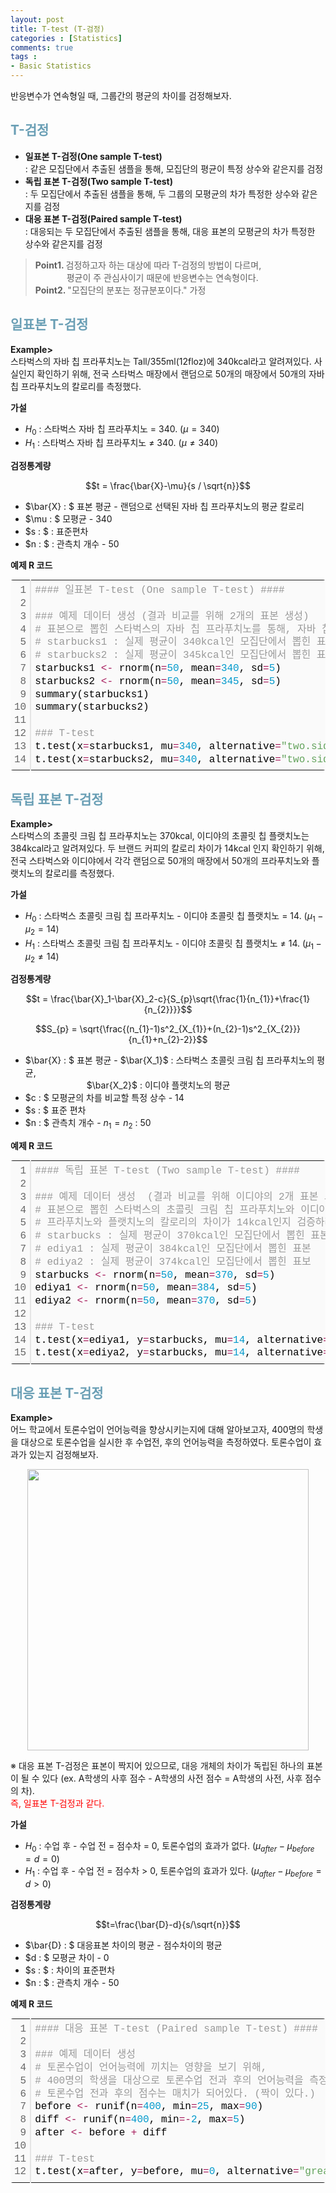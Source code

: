```yaml
---
layout: post
title: T-test (T-검정)
categories : [Statistics]
comments: true
tags : 
- Basic Statistics
---
```


<div class="message">
  반응변수가 연속형일 때, 그룹간의 평균의 차이를 검정해보자.
</div>

## <span style='color:#6a9fb5'> T-검정 </span>
- **일표본 T-검정(One sample T-test)** <br/>
  \: 같은 모집단에서 추출된 샘플을 통해, 모집단의 평균이 특정 상수와 같은지를 검정 <br/>
- **독립 표본 T-검정(Two sample T-test)** <br/>
  \: 두 모집단에서 추출된 샘플을 통해, 두 그룹의 모평균의 차가 특정한 상수와 같은지를 검정 <br/>
- **대응 표본 T-검정(Paired sample T-test)** <br/>
  \: 대응되는 두 모집단에서 추출된 샘플을 통해, 대응 표본의 모평균의 차가 특정한 상수와 같은지를 검정 <br/>

> <strong>Point1. </strong> 검정하고자 하는 대상에 따라 T-검정의 방법이 다르며, <br/>
&emsp;&emsp;&emsp;&nbsp; 평균이 주 관심사이기 때문에 반응변수는 연속형이다. <br/>
<strong>Point2. </strong> "모집단의 분포는 정규분포이다." 가정 


## <span style='color:#6a9fb5'> 일표본 T-검정 </span>
<div class="message">
  <strong> Example> </strong> <br/>
  스타벅스의 자바 칩 프라푸치노는 Tall/355ml(12floz)에 340kcal라고 알려져있다. 사실인지 확인하기 위해, 전국 스타벅스 매장에서 랜덤으로 50개의 매장에서 50개의 자바 칩 프라푸치노의 칼로리를 측정했다. 
</div>

<strong> 가설 </strong>
- $H_0$ : 스타벅스 자바 칩 프라푸치노 = 340. ($\mu = 340$)
- $H_1$ : 스타벅스 자바 칩 프라푸치노 ≠ 340. ($\mu ≠ 340$)

<strong> 검정통계량 </strong>

$$t = \frac{\bar{X}-\mu}{s / \sqrt{n}}$$

- $\bar{X} : $ 표본 평균 - 랜덤으로 선택된 자바 칩 프라푸치노의 평균 칼로리 <br/>
- $\mu : $ 모평균 - 340 <br/>
- $s : $ : 표준편차  <br/>
- $n : $ : 관측치 개수 - 50 <br/>

<strong> 예제 R 코드 </strong>

<div class="colorscripter-code" style="color:#010101; font-family:Consolas, 'Liberation Mono', Menlo, Courier, monospace !important; position:relative !important; overflow:auto"><table class="colorscripter-code-table" style="margin:0; padding:0; border:none; background-color:#fafafa; border-radius:4px;" cellspacing="0" cellpadding="0"><tr><td style="padding:6px; border-right:2px solid #e5e5e5"><div style="margin:0; padding:0; word-break:normal; text-align:right; color:#666; font-family:Consolas, 'Liberation Mono', Menlo, Courier, monospace !important; line-height:130%"><div style="line-height:130%">1</div><div style="line-height:130%">2</div><div style="line-height:130%">3</div><div style="line-height:130%">4</div><div style="line-height:130%">5</div><div style="line-height:130%">6</div><div style="line-height:130%">7</div><div style="line-height:130%">8</div><div style="line-height:130%">9</div><div style="line-height:130%">10</div><div style="line-height:130%">11</div><div style="line-height:130%">12</div><div style="line-height:130%">13</div><div style="line-height:130%">14</div></div></td><td style="padding:6px 0"><div style="margin:0; padding:0; color:#010101; font-family:Consolas, 'Liberation Mono', Menlo, Courier, monospace !important; line-height:130%"><div style="padding:0 6px; white-space:pre; line-height:130%"><span style="color:#999999">####&nbsp;일표본&nbsp;T-test&nbsp;(One&nbsp;sample&nbsp;T-test)&nbsp;####</span></div><div style="padding:0 6px; white-space:pre; line-height:130%">&nbsp;</div><div style="padding:0 6px; white-space:pre; line-height:130%"><span style="color:#999999">###&nbsp;예제&nbsp;데이터&nbsp;생성&nbsp;(결과&nbsp;비교를&nbsp;위해&nbsp;2개의&nbsp;표본&nbsp;생성)</span></div><div style="padding:0 6px; white-space:pre; line-height:130%"><span style="color:#999999">#&nbsp;표본으로&nbsp;뽑힌&nbsp;스타벅스의&nbsp;자바&nbsp;칩&nbsp;프라푸치노를&nbsp;통해,&nbsp;자바&nbsp;칩&nbsp;프라푸치노가&nbsp;340kcal인지&nbsp;검증하려&nbsp;한다.</span></div><div style="padding:0 6px; white-space:pre; line-height:130%"><span style="color:#999999">#&nbsp;starbucks1&nbsp;:&nbsp;실제&nbsp;평균이&nbsp;340kcal인&nbsp;모집단에서&nbsp;뽑힌&nbsp;표본</span></div><div style="padding:0 6px; white-space:pre; line-height:130%"><span style="color:#999999">#&nbsp;starbucks2&nbsp;:&nbsp;실제&nbsp;평균이&nbsp;345kcal인&nbsp;모집단에서&nbsp;뽑힌&nbsp;표본&nbsp;</span></div><div style="padding:0 6px; white-space:pre; line-height:130%">starbucks1&nbsp;<span style="color:#0086b3"></span><span style="color:#a71d5d">&lt;</span><span style="color:#0086b3"></span><span style="color:#a71d5d">-</span>&nbsp;rnorm(n<span style="color:#0086b3"></span><span style="color:#a71d5d">=</span><span style="color:#0099cc">50</span>,&nbsp;mean<span style="color:#0086b3"></span><span style="color:#a71d5d">=</span><span style="color:#0099cc">340</span>,&nbsp;sd<span style="color:#0086b3"></span><span style="color:#a71d5d">=</span><span style="color:#0099cc">5</span>)</div><div style="padding:0 6px; white-space:pre; line-height:130%">starbucks2&nbsp;<span style="color:#0086b3"></span><span style="color:#a71d5d">&lt;</span><span style="color:#0086b3"></span><span style="color:#a71d5d">-</span>&nbsp;rnorm(n<span style="color:#0086b3"></span><span style="color:#a71d5d">=</span><span style="color:#0099cc">50</span>,&nbsp;mean<span style="color:#0086b3"></span><span style="color:#a71d5d">=</span><span style="color:#0099cc">345</span>,&nbsp;sd<span style="color:#0086b3"></span><span style="color:#a71d5d">=</span><span style="color:#0099cc">5</span>)</div><div style="padding:0 6px; white-space:pre; line-height:130%">summary(starbucks1)</div><div style="padding:0 6px; white-space:pre; line-height:130%">summary(starbucks2)</div><div style="padding:0 6px; white-space:pre; line-height:130%">&nbsp;</div><div style="padding:0 6px; white-space:pre; line-height:130%"><span style="color:#999999">###&nbsp;T-test</span></div><div style="padding:0 6px; white-space:pre; line-height:130%">t.test(x<span style="color:#0086b3"></span><span style="color:#a71d5d">=</span>starbucks1,&nbsp;mu<span style="color:#0086b3"></span><span style="color:#a71d5d">=</span><span style="color:#0099cc">340</span>,&nbsp;alternative<span style="color:#0086b3"></span><span style="color:#a71d5d">=</span><span style="color:#63a35c">"two.sided"</span>)&nbsp;<span style="color:#999999">#&nbsp;H0&nbsp;accept</span></div><div style="padding:0 6px; white-space:pre; line-height:130%">t.test(x<span style="color:#0086b3"></span><span style="color:#a71d5d">=</span>starbucks2,&nbsp;mu<span style="color:#0086b3"></span><span style="color:#a71d5d">=</span><span style="color:#0099cc">340</span>,&nbsp;alternative<span style="color:#0086b3"></span><span style="color:#a71d5d">=</span><span style="color:#63a35c">"two.sided"</span>)&nbsp;<span style="color:#999999">#&nbsp;H0&nbsp;reject</span></div></div></td><td style="vertical-align:bottom; padding:0 2px 4px 0"><a href="http://colorscripter.com/info#e" target="_blank" style="text-decoration:none; color:white"><span style="font-size:9px; word-break:normal; background-color:#e5e5e5; color:white; border-radius:10px; padding:1px">cs</span></a></td></tr></table></div>



## <span style='color:#6a9fb5'> 독립 표본 T-검정 </span>
<div class="message">
	<strong> Example> </strong> <br/>
	스타벅스의 초콜릿 크림 칩 프라푸치노는 370kcal, 이디야의 초콜릿 칩 플랫치노는 384kcal라고 알려져있다. 두 브랜드 커피의 칼로리 차이가 14kcal 인지 확인하기 위해, 전국 스타벅스와 이디야에서 각각 랜덤으로 50개의 매장에서 50개의 프라푸치노와 플랫치노의 칼로리를 측정했다.
</div>

<strong> 가설 </strong>
- $H_0$ : 스타벅스 초콜릿 크림 칩 프라푸치노 - 이디야 초콜릿 칩 플랫치노 = 14. ($\mu_1-\mu_2 = 14$)
- $H_1$ : 스타벅스 초콜릿 크림 칩 프라푸치노 - 이디야 초콜릿 칩 플랫치노 ≠ 14. ($\mu_1-\mu_2 ≠ 14$)

<strong> 검정통계량 </strong>

$$t = \frac{\bar{X}_1-\bar{X}_2-c}{S_{p}\sqrt{\frac{1}{n_{1}}+\frac{1}{n_{2}}}}$$ 


$$S_{p} = \sqrt{\frac{(n_{1}-1)s^2_{X_{1}}+(n_{2}-1)s^2_{X_{2}}}{n_{1}+n_{2}-2}}$$

- $\bar{X} : $ 표본 평균 - $\bar{X_1}$ : 스타벅스 초콜릿 크림 칩 프라푸치노의 평균, <br/>
&emsp;&emsp;&emsp;&emsp;&emsp;&emsp;&emsp;$\bar{X_2}$ : 이디야 플랫치노의 평균 <br/>
- $c : $ 모평균의 차를 비교할 특정 상수 - 14 <br/>
- $s : $ 표준 편차 
- $n : $ 관측치 개수 - $n_{1} = n_{2}$ : 50 <br/>

<strong> 예제 R 코드 </strong>

<div class="colorscripter-code" style="color:#010101; font-family:Consolas, 'Liberation Mono', Menlo, Courier, monospace !important; position:relative !important; overflow:auto"><table class="colorscripter-code-table" style="margin:0; padding:0; border:none; background-color:#fafafa; border-radius:4px;" cellspacing="0" cellpadding="0"><tr><td style="padding:6px; border-right:2px solid #e5e5e5"><div style="margin:0; padding:0; word-break:normal; text-align:right; color:#666; font-family:Consolas, 'Liberation Mono', Menlo, Courier, monospace !important; line-height:130%"><div style="line-height:130%">1</div><div style="line-height:130%">2</div><div style="line-height:130%">3</div><div style="line-height:130%">4</div><div style="line-height:130%">5</div><div style="line-height:130%">6</div><div style="line-height:130%">7</div><div style="line-height:130%">8</div><div style="line-height:130%">9</div><div style="line-height:130%">10</div><div style="line-height:130%">11</div><div style="line-height:130%">12</div><div style="line-height:130%">13</div><div style="line-height:130%">14</div><div style="line-height:130%">15</div></div></td><td style="padding:6px 0"><div style="margin:0; padding:0; color:#010101; font-family:Consolas, 'Liberation Mono', Menlo, Courier, monospace !important; line-height:130%"><div style="padding:0 6px; white-space:pre; line-height:130%"><span style="color:#999999">####&nbsp;독립&nbsp;표본&nbsp;T-test&nbsp;(Two&nbsp;sample&nbsp;T-test)&nbsp;####</span></div><div style="padding:0 6px; white-space:pre; line-height:130%">&nbsp;</div><div style="padding:0 6px; white-space:pre; line-height:130%"><span style="color:#999999">###&nbsp;예제&nbsp;데이터&nbsp;생성&nbsp;&nbsp;(결과&nbsp;비교를&nbsp;위해&nbsp;이디야의&nbsp;2개&nbsp;표본&nbsp;그룹&nbsp;생성)</span></div><div style="padding:0 6px; white-space:pre; line-height:130%"><span style="color:#999999">#&nbsp;표본으로&nbsp;뽑힌&nbsp;스타벅스의&nbsp;초콜릿&nbsp;크림&nbsp;칩&nbsp;프라푸치노와&nbsp;이디야의&nbsp;초콜릿&nbsp;칩&nbsp;플랫치노를&nbsp;통해,</span></div><div style="padding:0 6px; white-space:pre; line-height:130%"><span style="color:#999999">#&nbsp;프라푸치노와&nbsp;플랫치노의&nbsp;칼로리의&nbsp;차이가&nbsp;14kcal인지&nbsp;검증하려&nbsp;한다.&nbsp;</span></div><div style="padding:0 6px; white-space:pre; line-height:130%"><span style="color:#999999">#&nbsp;starbucks&nbsp;:&nbsp;실제&nbsp;평균이&nbsp;370kcal인&nbsp;모집단에서&nbsp;뽑힌&nbsp;표본</span></div><div style="padding:0 6px; white-space:pre; line-height:130%"><span style="color:#999999">#&nbsp;ediya1&nbsp;:&nbsp;실제&nbsp;평균이&nbsp;384kcal인&nbsp;모집단에서&nbsp;뽑힌&nbsp;표본</span></div><div style="padding:0 6px; white-space:pre; line-height:130%"><span style="color:#999999">#&nbsp;ediya2&nbsp;:&nbsp;실제&nbsp;평균이&nbsp;374kcal인&nbsp;모집단에서&nbsp;뽑힌&nbsp;표보</span></div><div style="padding:0 6px; white-space:pre; line-height:130%">starbucks&nbsp;<span style="color:#0086b3"></span><span style="color:#a71d5d">&lt;</span><span style="color:#0086b3"></span><span style="color:#a71d5d">-</span>&nbsp;rnorm(n<span style="color:#0086b3"></span><span style="color:#a71d5d">=</span><span style="color:#0099cc">50</span>,&nbsp;mean<span style="color:#0086b3"></span><span style="color:#a71d5d">=</span><span style="color:#0099cc">370</span>,&nbsp;sd<span style="color:#0086b3"></span><span style="color:#a71d5d">=</span><span style="color:#0099cc">5</span>)</div><div style="padding:0 6px; white-space:pre; line-height:130%">ediya1&nbsp;<span style="color:#0086b3"></span><span style="color:#a71d5d">&lt;</span><span style="color:#0086b3"></span><span style="color:#a71d5d">-</span>&nbsp;rnorm(n<span style="color:#0086b3"></span><span style="color:#a71d5d">=</span><span style="color:#0099cc">50</span>,&nbsp;mean<span style="color:#0086b3"></span><span style="color:#a71d5d">=</span><span style="color:#0099cc">384</span>,&nbsp;sd<span style="color:#0086b3"></span><span style="color:#a71d5d">=</span><span style="color:#0099cc">5</span>)</div><div style="padding:0 6px; white-space:pre; line-height:130%">ediya2&nbsp;<span style="color:#0086b3"></span><span style="color:#a71d5d">&lt;</span><span style="color:#0086b3"></span><span style="color:#a71d5d">-</span>&nbsp;rnorm(n<span style="color:#0086b3"></span><span style="color:#a71d5d">=</span><span style="color:#0099cc">50</span>,&nbsp;mean<span style="color:#0086b3"></span><span style="color:#a71d5d">=</span><span style="color:#0099cc">370</span>,&nbsp;sd<span style="color:#0086b3"></span><span style="color:#a71d5d">=</span><span style="color:#0099cc">5</span>)</div><div style="padding:0 6px; white-space:pre; line-height:130%">&nbsp;</div><div style="padding:0 6px; white-space:pre; line-height:130%"><span style="color:#999999">###&nbsp;T-test</span></div><div style="padding:0 6px; white-space:pre; line-height:130%">t.test(x<span style="color:#0086b3"></span><span style="color:#a71d5d">=</span>ediya1,&nbsp;y<span style="color:#0086b3"></span><span style="color:#a71d5d">=</span>starbucks,&nbsp;mu<span style="color:#0086b3"></span><span style="color:#a71d5d">=</span><span style="color:#0099cc">14</span>,&nbsp;alternative<span style="color:#0086b3"></span><span style="color:#a71d5d">=</span><span style="color:#63a35c">"two.sided"</span>)</div><div style="padding:0 6px; white-space:pre; line-height:130%">t.test(x<span style="color:#0086b3"></span><span style="color:#a71d5d">=</span>ediya2,&nbsp;y<span style="color:#0086b3"></span><span style="color:#a71d5d">=</span>starbucks,&nbsp;mu<span style="color:#0086b3"></span><span style="color:#a71d5d">=</span><span style="color:#0099cc">14</span>,&nbsp;alternative<span style="color:#0086b3"></span><span style="color:#a71d5d">=</span><span style="color:#63a35c">"two.sided"</span>)</div></div></td><td style="vertical-align:bottom; padding:0 2px 4px 0"><a href="http://colorscripter.com/info#e" target="_blank" style="text-decoration:none; color:white"><span style="font-size:9px; word-break:normal; background-color:#e5e5e5; color:white; border-radius:10px; padding:1px">cs</span></a></td></tr></table></div>


## <span style='color:#6a9fb5'> 대응 표본 T-검정 </span>
<div class="message">
	<strong> Example> </strong> <br/>
	어느 학교에서 토론수업이 언어능력을 향상시키는지에 대해 알아보고자, 400명의 학생을 대상으로 토론수업을 실시한 후 수업전, 후의 언어능력을 측정하였다. 토론수업이 효과가 있는지 검정해보자.
</div>

<p align="center"><img width="450" height="auto" src="https://i.imgur.com/crCNHwM.png"></p>

※ 대응 표본 T-검정은 표본이 짝지어 있으므로, 대응 개체의 차이가 독립된 하나의 표본이 될 수 있다 (ex. A학생의 사후 점수 - A학생의 사전 점수 = A학생의 사전, 사후 점수의 차). <br/>
<span style="color:red">즉, 일표본 T-검정과 같다. </span>

<strong> 가설 </strong>
- $H_0$ : 수업 후 - 수업 전  = 점수차 = 0, 토론수업의 효과가 없다.   ($\mu_{after}-\mu_{before} = d = 0$) <br/>
- $H_1$ : 수업 후 - 수업 전  = 점수차 > 0, 토론수업의 효과가 있다.   ($\mu_{after}-\mu_{before} = d > 0$) <br/>

<strong> 검정통계량 </strong>

$$t=\frac{\bar{D}-d}{s/\sqrt{n}}$$

- $\bar{D} : $ 대응표본 차이의 평균 - 점수차이의 평균 <br/>
- $d : $ 모평균 차이 - 0 <br/>
- $s : $ : 차이의 표준편차  <br/>
- $n : $ : 관측치 개수 - 50 <br/>


<strong> 예제 R 코드 </strong>

<div class="colorscripter-code" style="color:#010101; font-family:Consolas, 'Liberation Mono', Menlo, Courier, monospace !important; position:relative !important; overflow:auto"><table class="colorscripter-code-table" style="margin:0; padding:0; border:none; background-color:#fafafa; border-radius:4px;" cellspacing="0" cellpadding="0"><tr><td style="padding:6px; border-right:2px solid #e5e5e5"><div style="margin:0; padding:0; word-break:normal; text-align:right; color:#666; font-family:Consolas, 'Liberation Mono', Menlo, Courier, monospace !important; line-height:130%"><div style="line-height:130%">1</div><div style="line-height:130%">2</div><div style="line-height:130%">3</div><div style="line-height:130%">4</div><div style="line-height:130%">5</div><div style="line-height:130%">6</div><div style="line-height:130%">7</div><div style="line-height:130%">8</div><div style="line-height:130%">9</div><div style="line-height:130%">10</div><div style="line-height:130%">11</div><div style="line-height:130%">12</div></div></td><td style="padding:6px 0"><div style="margin:0; padding:0; color:#010101; font-family:Consolas, 'Liberation Mono', Menlo, Courier, monospace !important; line-height:130%"><div style="padding:0 6px; white-space:pre; line-height:130%"><span style="color:#999999">####&nbsp;대응&nbsp;표본&nbsp;T-test&nbsp;(Paired&nbsp;sample&nbsp;T-test)&nbsp;####</span></div><div style="padding:0 6px; white-space:pre; line-height:130%">&nbsp;</div><div style="padding:0 6px; white-space:pre; line-height:130%"><span style="color:#999999">###&nbsp;예제&nbsp;데이터&nbsp;생성&nbsp;</span></div><div style="padding:0 6px; white-space:pre; line-height:130%"><span style="color:#999999">#&nbsp;토론수업이&nbsp;언어능력에&nbsp;끼치는&nbsp;영향을&nbsp;보기&nbsp;위해,&nbsp;</span></div><div style="padding:0 6px; white-space:pre; line-height:130%"><span style="color:#999999">#&nbsp;400명의&nbsp;학생을&nbsp;대상으로&nbsp;토론수업&nbsp;전과&nbsp;후의&nbsp;언어능력을&nbsp;측정하였다.&nbsp;</span></div><div style="padding:0 6px; white-space:pre; line-height:130%"><span style="color:#999999">#&nbsp;토론수업&nbsp;전과&nbsp;후의&nbsp;점수는&nbsp;매치가&nbsp;되어있다.&nbsp;(짝이&nbsp;있다.)</span></div><div style="padding:0 6px; white-space:pre; line-height:130%">before&nbsp;<span style="color:#0086b3"></span><span style="color:#a71d5d">&lt;</span><span style="color:#0086b3"></span><span style="color:#a71d5d">-</span>&nbsp;runif(n<span style="color:#0086b3"></span><span style="color:#a71d5d">=</span><span style="color:#0099cc">400</span>,&nbsp;min<span style="color:#0086b3"></span><span style="color:#a71d5d">=</span><span style="color:#0099cc">25</span>,&nbsp;max<span style="color:#0086b3"></span><span style="color:#a71d5d">=</span><span style="color:#0099cc">90</span>)</div><div style="padding:0 6px; white-space:pre; line-height:130%">diff&nbsp;<span style="color:#0086b3"></span><span style="color:#a71d5d">&lt;</span><span style="color:#0086b3"></span><span style="color:#a71d5d">-</span>&nbsp;runif(n<span style="color:#0086b3"></span><span style="color:#a71d5d">=</span><span style="color:#0099cc">400</span>,&nbsp;min<span style="color:#0086b3"></span><span style="color:#a71d5d">=</span><span style="color:#0086b3"></span><span style="color:#a71d5d">-</span><span style="color:#0099cc">2</span>,&nbsp;max<span style="color:#0086b3"></span><span style="color:#a71d5d">=</span><span style="color:#0099cc">5</span>)</div><div style="padding:0 6px; white-space:pre; line-height:130%">after&nbsp;<span style="color:#0086b3"></span><span style="color:#a71d5d">&lt;</span><span style="color:#0086b3"></span><span style="color:#a71d5d">-</span>&nbsp;before&nbsp;<span style="color:#0086b3"></span><span style="color:#a71d5d">+</span>&nbsp;diff&nbsp;</div><div style="padding:0 6px; white-space:pre; line-height:130%">&nbsp;</div><div style="padding:0 6px; white-space:pre; line-height:130%"><span style="color:#999999">###&nbsp;T-test</span></div><div style="padding:0 6px; white-space:pre; line-height:130%">t.test(x<span style="color:#0086b3"></span><span style="color:#a71d5d">=</span>after,&nbsp;y<span style="color:#0086b3"></span><span style="color:#a71d5d">=</span>before,&nbsp;mu<span style="color:#0086b3"></span><span style="color:#a71d5d">=</span><span style="color:#0099cc">0</span>,&nbsp;alternative<span style="color:#0086b3"></span><span style="color:#a71d5d">=</span><span style="color:#63a35c">"greater"</span>,&nbsp;paired<span style="color:#0086b3"></span><span style="color:#a71d5d">=</span>TRUE)</div></div></td><td style="vertical-align:bottom; padding:0 2px 4px 0"><a href="http://colorscripter.com/info#e" target="_blank" style="text-decoration:none; color:white"><span style="font-size:9px; word-break:normal; background-color:#e5e5e5; color:white; border-radius:10px; padding:1px">cs</span></a></td></tr></table></div>